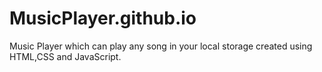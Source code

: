 # MusicPlayer.github.io
Music Player which can play any song in your local storage created using HTML,CSS and JavaScript.

